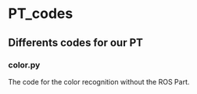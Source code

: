 # PT_codes
## Differents codes for our PT

### color.py 
The code for the color recognition without the ROS Part.
